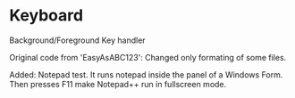Keyboard
========

Background/Foreground Key handler


Original code from 'EasyAsABC123': Changed only formating of some files.

Added: Notepad test.
It runs notepad inside the panel of a Windows Form. Then presses F11 make Notepad++ run
in fullscreen mode.

